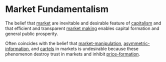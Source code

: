 # Market Fundamentalism
The belief that [market](../market.md) are inevitable and desirable feature of [capitalism](capitalism.md) and that efficient and transparent [market making](../market-maker.md) enables capital formation and general public prosperity.

Often coincides with the belief that [market-manipulation](../market-manipulation.md), [asymmetric-information](../asymmetric-information.md), and [cartels](../cartel.md) in markets is undesirable because these phenomenon destroy trust in markets and inhibit [price-formation](../price-formation.md).